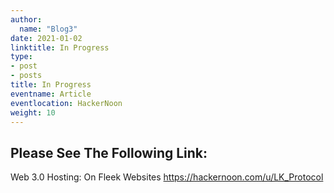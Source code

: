 ```yaml
---
author:
  name: "Blog3"
date: 2021-01-02
linktitle: In Progress
type:
- post
- posts
title: In Progress
eventname: Article
eventlocation: HackerNoon  
weight: 10
---
```


## Please See The Following Link:
Web 3.0 Hosting: On Fleek Websites
https://hackernoon.com/u/LK_Protocol